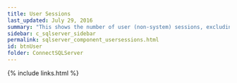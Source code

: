 ```yaml
---
title: ﻿User Sessions
last_updated: July 29, 2016
summary: "This shows the number of user (non-system) sessions, excluding SQL Server Agent sessions."
sidebar: c_sqlserver_sidebar
permalink: sqlserver_component_usersessions.html
id: btnUser
folder: ConnectSQLServer
---
```


{% include links.html %}
